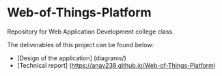 # Web-of-Things-Platform
Repository for Web Application Development college class.

The deliverables of this project can be found below: 
- [Design of the application] (diagrams/)
- [Technical report] (https://anav238.github.io/Web-of-Things-Platform)
